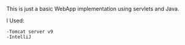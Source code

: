 This is just a basic WebApp implementation using servlets and Java.

I Used:

    -Tomcat server v9
    -IntelliJ